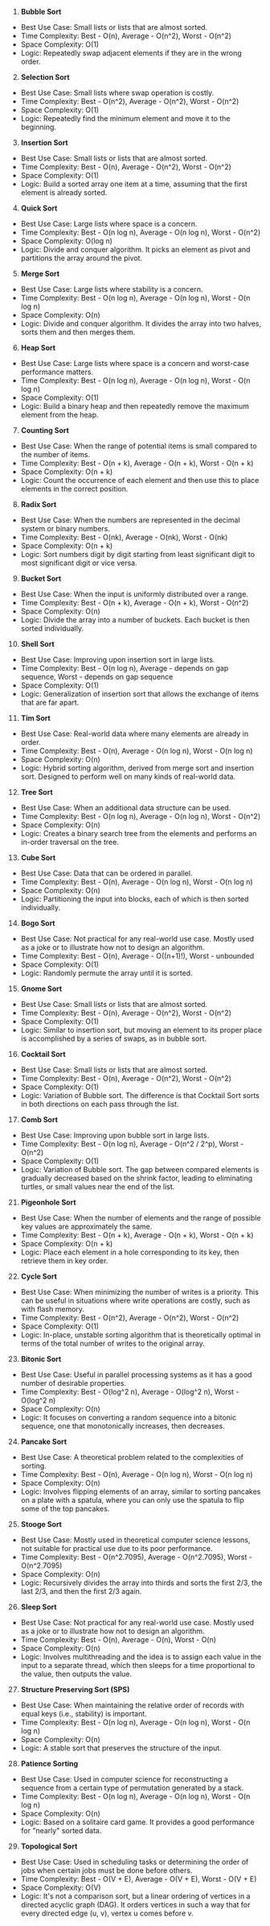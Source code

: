 01. **Bubble Sort**
   - Best Use Case: Small lists or lists that are almost sorted.
   - Time Complexity: Best - O(n), Average - O(n^2), Worst - O(n^2)
   - Space Complexity: O(1)
   - Logic: Repeatedly swap adjacent elements if they are in the wrong order.

02. **Selection Sort**
   - Best Use Case: Small lists where swap operation is costly.
   - Time Complexity: Best - O(n^2), Average - O(n^2), Worst - O(n^2)
   - Space Complexity: O(1)
   - Logic: Repeatedly find the minimum element and move it to the beginning.

03. **Insertion Sort**
   - Best Use Case: Small lists or lists that are almost sorted.
   - Time Complexity: Best - O(n), Average - O(n^2), Worst - O(n^2)
   - Space Complexity: O(1)
   - Logic: Build a sorted array one item at a time, assuming that the first element is already sorted.

04. **Quick Sort**
   - Best Use Case: Large lists where space is a concern.
   - Time Complexity: Best - O(n log n), Average - O(n log n), Worst - O(n^2)
   - Space Complexity: O(log n)
   - Logic: Divide and conquer algorithm. It picks an element as pivot and partitions the array around the pivot.

05. **Merge Sort**
   - Best Use Case: Large lists where stability is a concern.
   - Time Complexity: Best - O(n log n), Average - O(n log n), Worst - O(n log n)
   - Space Complexity: O(n)
   - Logic: Divide and conquer algorithm. It divides the array into two halves, sorts them and then merges them.

06. **Heap Sort**
   - Best Use Case: Large lists where space is a concern and worst-case performance matters.
   - Time Complexity: Best - O(n log n), Average - O(n log n), Worst - O(n log n)
   - Space Complexity: O(1)
   - Logic: Build a binary heap and then repeatedly remove the maximum element from the heap.

07. **Counting Sort**
   - Best Use Case: When the range of potential items is small compared to the number of items.
   - Time Complexity: Best - O(n + k), Average - O(n + k), Worst - O(n + k)
   - Space Complexity: O(n + k)
   - Logic: Count the occurrence of each element and then use this to place elements in the correct position.

08. **Radix Sort**
   - Best Use Case: When the numbers are represented in the decimal system or binary numbers.
   - Time Complexity: Best - O(nk), Average - O(nk), Worst - O(nk)
   - Space Complexity: O(n + k)
   - Logic: Sort numbers digit by digit starting from least significant digit to most significant digit or vice versa.

09. **Bucket Sort**
   - Best Use Case: When the input is uniformly distributed over a range.
   - Time Complexity: Best - O(n + k), Average - O(n + k), Worst - O(n^2)
   - Space Complexity: O(n)
   - Logic: Divide the array into a number of buckets. Each bucket is then sorted individually.

10. **Shell Sort**
   - Best Use Case: Improving upon insertion sort in large lists.
   - Time Complexity: Best - O(n log n), Average - depends on gap sequence, Worst - depends on gap sequence
   - Space Complexity: O(1)
   - Logic: Generalization of insertion sort that allows the exchange of items that are far apart.

11. **Tim Sort**
   - Best Use Case: Real-world data where many elements are already in order.
   - Time Complexity: Best - O(n), Average - O(n log n), Worst - O(n log n)
   - Space Complexity: O(n)
   - Logic: Hybrid sorting algorithm, derived from merge sort and insertion sort. Designed to perform well on many kinds of real-world data.

12. **Tree Sort**
   - Best Use Case: When an additional data structure can be used.
   - Time Complexity: Best - O(n log n), Average - O(n log n), Worst - O(n^2)
   - Space Complexity: O(n)
   - Logic: Creates a binary search tree from the elements and performs an in-order traversal on the tree.

13. **Cube Sort**
   - Best Use Case: Data that can be ordered in parallel.
   - Time Complexity: Best - O(n), Average - O(n log n), Worst - O(n log n)
   - Space Complexity: O(n)
   - Logic: Partitioning the input into blocks, each of which is then sorted individually.

14. **Bogo Sort**
   - Best Use Case: Not practical for any real-world use case. Mostly used as a joke or to illustrate how not to design an algorithm.
   - Time Complexity: Best - O(n), Average - O((n+1)!), Worst - unbounded
   - Space Complexity: O(1)
   - Logic: Randomly permute the array until it is sorted.

15. **Gnome Sort**
   - Best Use Case: Small lists or lists that are almost sorted.
   - Time Complexity: Best - O(n), Average - O(n^2), Worst - O(n^2)
   - Space Complexity: O(1)
   - Logic: Similar to insertion sort, but moving an element to its proper place is accomplished by a series of swaps, as in bubble sort.

16. **Cocktail Sort**
   - Best Use Case: Small lists or lists that are almost sorted.
   - Time Complexity: Best - O(n), Average - O(n^2), Worst - O(n^2)
   - Space Complexity: O(1)
   - Logic: Variation of Bubble sort. The difference is that Cocktail Sort sorts in both directions on each pass through the list.

17. **Comb Sort**
   - Best Use Case: Improving upon bubble sort in large lists.
   - Time Complexity: Best - O(n log n), Average - O(n^2 / 2^p), Worst - O(n^2)
   - Space Complexity: O(1)
   - Logic: Variation of Bubble sort. The gap between compared elements is gradually decreased based on the shrink factor, leading to eliminating turtles, or small values near the end of the list.
   
21. **Pigeonhole Sort**
   - Best Use Case: When the number of elements and the range of possible key values are approximately the same.
   - Time Complexity: Best - O(n + k), Average - O(n + k), Worst - O(n + k)
   - Space Complexity: O(n + k)
   - Logic: Place each element in a hole corresponding to its key, then retrieve them in key order.

22. **Cycle Sort**
   - Best Use Case: When minimizing the number of writes is a priority. This can be useful in situations where write operations are costly, such as with flash memory.
   - Time Complexity: Best - O(n^2), Average - O(n^2), Worst - O(n^2)
   - Space Complexity: O(1)
   - Logic: In-place, unstable sorting algorithm that is theoretically optimal in terms of the total number of writes to the original array.

23. **Bitonic Sort**
   - Best Use Case: Useful in parallel processing systems as it has a good number of desirable properties.
   - Time Complexity: Best - O(log^2 n), Average - O(log^2 n), Worst - O(log^2 n)
   - Space Complexity: O(n)
   - Logic: It focuses on converting a random sequence into a bitonic sequence, one that monotonically increases, then decreases.

24. **Pancake Sort**
   - Best Use Case: A theoretical problem related to the complexities of sorting.
   - Time Complexity: Best - O(n), Average - O(n log n), Worst - O(n log n)
   - Space Complexity: O(n)
   - Logic: Involves flipping elements of an array, similar to sorting pancakes on a plate with a spatula, where you can only use the spatula to flip some of the top pancakes.

25. **Stooge Sort**
   - Best Use Case: Mostly used in theoretical computer science lessons, not suitable for practical use due to its poor performance.
   - Time Complexity: Best - O(n^2.7095), Average - O(n^2.7095), Worst - O(n^2.7095)
   - Space Complexity: O(n)
   - Logic: Recursively divides the array into thirds and sorts the first 2/3, the last 2/3, and then the first 2/3 again.

26. **Sleep Sort**
   - Best Use Case: Not practical for any real-world use case. Mostly used as a joke or to illustrate how not to design an algorithm.
   - Time Complexity: Best - O(n), Average - O(n), Worst - O(n)
   - Space Complexity: O(n)
   - Logic: Involves multithreading and the idea is to assign each value in the input to a separate thread, which then sleeps for a time proportional to the value, then outputs the value.

27. **Structure Preserving Sort (SPS)**
   - Best Use Case: When maintaining the relative order of records with equal keys (i.e., stability) is important.
   - Time Complexity: Best - O(n log n), Average - O(n log n), Worst - O(n log n)
   - Space Complexity: O(n)
   - Logic: A stable sort that preserves the structure of the input.

28. **Patience Sorting**
   - Best Use Case: Used in computer science for reconstructing a sequence from a certain type of permutation generated by a stack.
   - Time Complexity: Best - O(n log n), Average - O(n log n), Worst - O(n log n)
   - Space Complexity: O(n)
   - Logic: Based on a solitaire card game. It provides a good performance for "nearly" sorted data.

29. **Topological Sort**
   - Best Use Case: Used in scheduling tasks or determining the order of jobs when certain jobs must be done before others.
   - Time Complexity: Best - O(V + E), Average - O(V + E), Worst - O(V + E)
   - Space Complexity: O(V)
   - Logic: It's not a comparison sort, but a linear ordering of vertices in a directed acyclic graph (DAG). It orders vertices in such a way that for every directed edge (u, v), vertex u comes before v.
